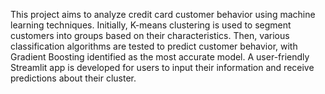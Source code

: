This project aims to analyze credit card customer behavior using machine learning techniques. Initially, K-means clustering is used to segment customers into groups based on their characteristics. Then, various classification algorithms are tested to predict customer behavior, with Gradient Boosting identified as the most accurate model. A user-friendly Streamlit app is developed for users to input their information and receive predictions about their cluster. 
